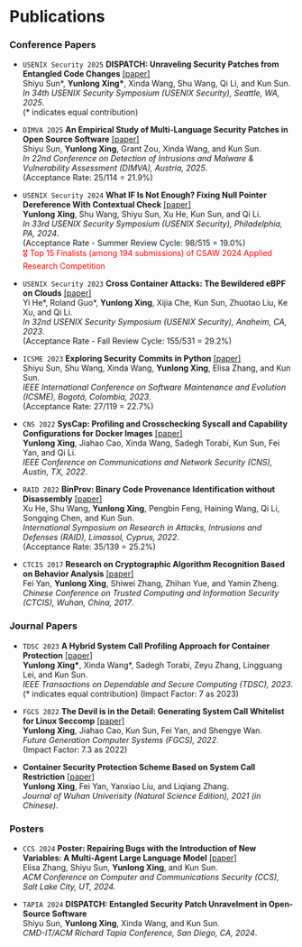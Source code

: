# Publications 
### Conference Papers
- ``USENIX Security 2025`` **DISPATCH: Unraveling Security Patches from Entangled Code Changes** [\[paper\]](/publications/security25_DISPATCH.pdf)<br>
Shiyu Sun\*, **Yunlong Xing\***, Xinda Wang, Shu Wang, Qi Li, and Kun Sun. <br>
*In 34th USENIX Security Symposium (USENIX Security), Seattle, WA, 2025*.<br>
\(\* indicates equal contribution\)

- ``DIMVA 2025`` **An Empirical Study of Multi-Language Security Patches in Open Source Software** [\[paper\]](/publications/dimva25_Empirical.pdf)<br>
Shiyu Sun, **Yunlong Xing**, Grant Zou, Xinda Wang, and Kun Sun.<br>
*In 22nd Conference on Detection of Intrusions and Malware & Vulnerability Assessment (DIMVA), Austria, 2025*.<br>
(Acceptance Rate: 25/114 = 21.9%)

- ``USENIX Security 2024`` **What IF Is Not Enough? Fixing Null Pointer Dereference With Contextual Check** [\[paper\]](/publications/security24_CONCH.pdf)<br>
**Yunlong Xing**, Shu Wang, Shiyu Sun, Xu He, Kun Sun, and Qi Li.<br>
*In 33rd USENIX Security Symposium (USENIX Security), Philadelphia, PA, 2024*.<br>
(Acceptance Rate - Summer Review Cycle: 98/515 = 19.0%)<br>
<span style="color:red">🎖 Top 15 Finalists (among 194 submissions) of CSAW 2024 Applied Research Competition</span>

- ``USENIX Security 2023`` **Cross Container Attacks: The Bewildered eBPF on Clouds** [\[paper\]](/publications/security23_container.pdf)<br>
Yi He\*, Roland Guo\*, **Yunlong Xing**, Xijia Che, Kun Sun, Zhuotao Liu, Ke Xu, and Qi Li.<br>
*In 32nd USENIX Security Symposium (USENIX Security), Anaheim, CA, 2023*.<br>
(Acceptance Rate - Fall Review Cycle: 155/531 = 29.2%)

- ``ICSME 2023`` **Exploring Security Commits in Python** [\[paper\]](/publications/icsme23_SCOPY.pdf)<br>
Shiyu Sun, Shu Wang, Xinda Wang, **Yunlong Xing**, Elisa Zhang, and Kun Sun.<br>
*IEEE International Conference on Software Maintenance and Evolution (ICSME), Bogotá, Colombia, 2023*.<br>
(Acceptance Rate: 27/119 = 22.7%)

- ``CNS 2022`` **SysCap: Profiling and Crosschecking Syscall and Capability Configurations for Docker Images** [\[paper\]](/publications/cns22_SysCap.pdf)<br>
**Yunlong Xing**, Jiahao Cao, Xinda Wang, Sadegh Torabi, Kun Sun, Fei Yan, and Qi Li.<br>
*IEEE Conference on Communications and Network Security (CNS), Austin, TX, 2022*.

- ``RAID 2022`` **BinProv: Binary Code Provenance Identification without Disassembly** [\[paper\]](/publications/raid22_BinProv.pdf)<br>
Xu He, Shu Wang, **Yunlong Xing**, Pengbin Feng, Haining Wang, Qi Li, Songqing Chen, and Kun Sun.<br>
*International Symposium on Research in Attacks, Intrusions and Defenses (RAID), Limassol, Cyprus, 2022*.<br>
(Acceptance Rate: 35/139 = 25.2%)

- ``CTCIS 2017`` **Research on Cryptographic Algorithm Recognition Based on Behavior Analysis** [\[paper\]](https://doi.org/10.1007/978-981-10-7080-8_25)<br>
Fei Yan, **Yunlong Xing**, Shiwei Zhang, Zhihan Yue, and Yamin Zheng.<br>
*Chinese Conference on Trusted Computing and Information Security (CTCIS), Wuhan, China, 2017*.

### Journal Papers
- ``TDSC 2023`` **A Hybrid System Call Profiling Approach for Container Protection** [\[paper\]](https://ieeexplore.ieee.org/document/10105304)<br>
**Yunlong Xing\***, Xinda Wang\*, Sadegh Torabi, Zeyu Zhang, Lingguang Lei, and Kun Sun.<br>
*IEEE Transactions on Dependable and Secure Computing (TDSC), 2023*.<br>
\(\* indicates equal contribution\) \(Impact Factor: 7 as 2023\)

- ``FGCS 2022`` **The Devil is in the Detail: Generating System Call Whitelist for Linux Seccomp** [\[paper\]](/publications/fgcs22_Syscall.pdf)<br>
**Yunlong Xing**, Jiahao Cao, Kun Sun, Fei Yan, and Shengye Wan.<br>
*Future Generation Computer Systems (FGCS), 2022*.<br>
\(Impact Factor: 7.3 as 2022\)

- **Container Security Protection Scheme Based on System Call Restriction** [\[paper\]](https://doi.org/10.14188/j.1671-8836.2021.0049)<br>
**Yunlong Xing**, Fei Yan, Yanxiao Liu, and Liqiang Zhang.<br>
*Journal of Wuhan Univerisity (Natural Science Edition), 2021 (in Chinese)*.  

### Posters
- ``CCS 2024`` **Poster: Repairing Bugs with the Introduction of New Variables: A Multi-Agent Large Language Model** [\[paper\]](https://dl.acm.org/doi/10.1145/3658644.3691412)<br>
Elisa Zhang, Shiyu Sun, **Yunlong Xing**, and Kun Sun. <br>
*ACM Conference on Computer and Communications Security (CCS), Salt Lake City, UT, 2024.*

- ``TAPIA 2024`` **DISPATCH: Entangled Security Patch Unravelment in Open-Source Software** <br>
Shiyu Sun, **Yunlong Xing**, Xinda Wang, and Kun Sun. <br>
*CMD-IT/ACM Richard Tapia Conference, San Diego, CA, 2024*.

